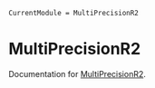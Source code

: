 ```@meta
CurrentModule = MultiPrecisionR2
```

# MultiPrecisionR2

Documentation for [MultiPrecisionR2]().